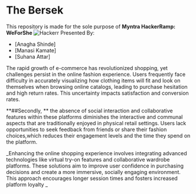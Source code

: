 # The Bersek

This repository is made for the sole purpose of **Myntra HackerRamp: WeForShe** 
![Hackerr](https://user-images.githubusercontent.com/64279181/113337916-0ffa7c80-9346-11eb-833d-570329426875.png)
Presented By:

  - [Anagha Shinde]
  - [Manasi Kamate]
  - [Suhana Attar]

The rapid growth of e-commerce has revolutionized shopping, yet challenges persist in the online fashion
experience. Users frequently face difficulty in accurately visualizing how clothing items will fit and
look on themselves when browsing online catalogs, leading to purchase hesitation and high return rates.
This uncertainty impacts satisfaction and conversion rates.

**##Secondly, **
the absence of social interaction and collaborative features within these platforms
diminishes the interactive and communal aspects that are traditionally enjoyed in physical retail settings.
Users lack opportunities to seek feedback from friends or share their fashion choices,which reduces
their engagement levels and the time they spend on the platform.

_Enhancing the online shopping experience involves integrating advanced technologies like virtual
try-on features and collaborative wardrobe platforms. These solutions aim to improve user
confidence in purchasing decisions and create a more immersive, socially engaging environment.
This approach encourages longer session times and fosters increased platform loyalty
_


